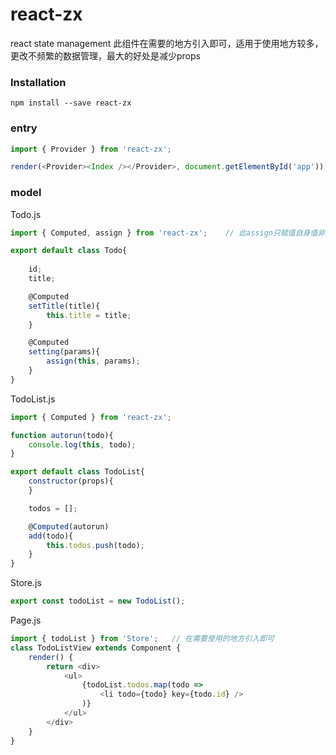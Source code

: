 # react-zx

react state management
此组件在需要的地方引入即可，适用于使用地方较多，更改不频繁的数据管理，最大的好处是减少props

### Installation
    npm install --save react-zx

### entry

```javascript
import { Provider } from 'react-zx';

render(<Provider><Index /></Provider>, document.getElementById('app'));
```

### model


Todo.js

```javascript
import { Computed, assign } from 'react-zx';    // 此assign只赋值自身值非对象的属性

export default class Todo{
    
    id;
    title;

    @Computed
    setTitle(title){
        this.title = title;
    }

    @Computed
    setting(params){
        assign(this, params);
    }
}
```

TodoList.js

```javascript
import { Computed } from 'react-zx';

function autorun(todo){
    console.log(this, todo);
}

export default class TodoList{
    constructor(props){
    }

    todos = [];

    @Computed(autorun)
    add(todo){
        this.todos.push(todo);
    }
}
```

Store.js

```javascript
export const todoList = new TodoList();
```

Page.js

```javascript
import { todoList } from 'Store';   // 在需要使用的地方引入即可
class TodoListView extends Component {
    render() {
        return <div>
            <ul>
                {todoList.todos.map(todo =>
                    <li todo={todo} key={todo.id} />
                )}
            </ul>
        </div>
    }
}
```
